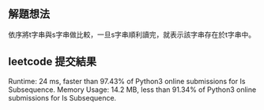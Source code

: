## 解題想法
依序將t字串與s字串做比較，一旦s字串順利讀完，就表示該字串存在於t字串中。

## leetcode 提交結果
Runtime: 24 ms, faster than 97.43% of Python3 online submissions for Is Subsequence.
Memory Usage: 14.2 MB, less than 91.34% of Python3 online submissions for Is Subsequence.